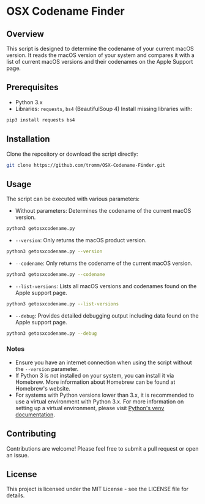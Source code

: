 # OSX Codename Finder

## Overview

This script is designed to determine the codename of your current macOS version. It reads the
macOS version of your system and compares it with a list of current macOS versions and their
codenames on the Apple Support page.

## Prerequisites

- Python 3.x
- Libraries: `requests`, `bs4` (BeautifulSoup 4)
Install missing libraries with:

```bash
pip3 install requests bs4
```

## Installation

Clone the repository or download the script directly:

```bash
git clone https://github.com/tromm/OSX-Codename-Finder.git
```

## Usage

The script can be executed with various parameters:

- Without parameters: Determines the codename of the current macOS version.

```bash
python3 getosxcodename.py
```

- `--version`: Only returns the macOS product version.

```bash
python3 getosxcodename.py --version
```

- `--codename`: Only returns the codename of the current macOS version.

```bash
python3 getosxcodename.py --codename
```

- `--list-versions`: Lists all macOS versions and codenames found on the Apple support page.

```bash
python3 getosxcodename.py --list-versions
```

- `--debug`: Provides detailed debugging output including data found on the Apple support page.

```bash
python3 getosxcodename.py --debug
```

### Notes

- Ensure you have an internet connection when using the script without the `--version` parameter.
- If Python 3 is not installed on your system, you can install it via Homebrew. More information about Homebrew can be found at Homebrew's website.
- For systems with Python versions lower than 3.x, it is recommended to use a virtual environment
with Python 3.x. For more information on setting up a virtual environment, please visit [Python's
venv documentation](https://docs.python.org/3/library/venv.html).

## Contributing

Contributions are welcome! Please feel free to submit a pull request or open an issue.

## License

This project is licensed under the MIT License - see the LICENSE file for details.
